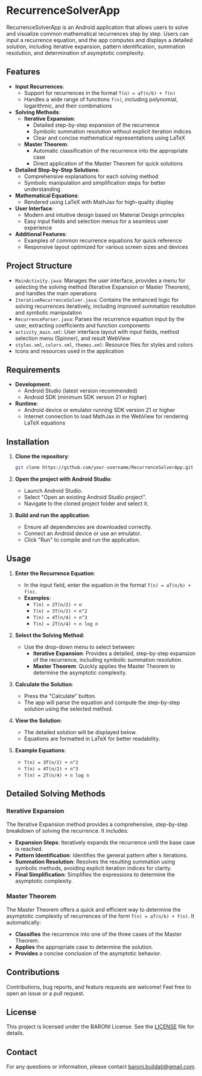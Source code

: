 
# RecurrenceSolverApp

RecurrenceSolverApp is an Android application that allows users to solve and visualize common mathematical recurrences step by step. Users can input a recurrence equation, and the app computes and displays a detailed solution, including iterative expansion, pattern identification, summation resolution, and determination of asymptotic complexity.

## Features

- **Input Recurrences**:
  - Support for recurrences in the format `T(n) = aT(n/b) + f(n)`
  - Handles a wide range of functions `f(n)`, including polynomial, logarithmic, and their combinations
- **Solving Methods**:
  - **Iterative Expansion**:
    - Detailed step-by-step expansion of the recurrence
    - Symbolic summation resolution without explicit iteration indices
    - Clear and concise mathematical representations using LaTeX
  - **Master Theorem**:
    - Automatic classification of the recurrence into the appropriate case
    - Direct application of the Master Theorem for quick solutions
- **Detailed Step-by-Step Solutions**:
  - Comprehensive explanations for each solving method
  - Symbolic manipulation and simplification steps for better understanding
- **Mathematical Equations**:
  - Rendered using LaTeX with MathJax for high-quality display
- **User Interface**:
  - Modern and intuitive design based on Material Design principles
  - Easy input fields and selection menus for a seamless user experience
- **Additional Features**:
  - Examples of common recurrence equations for quick reference
  - Responsive layout optimized for various screen sizes and devices

## Project Structure

- `MainActivity.java`: Manages the user interface, provides a menu for selecting the solving method (Iterative Expansion or Master Theorem), and handles the main operations
- `IterativeRecurrenceSolver.java`: Contains the enhanced logic for solving recurrences iteratively, including improved summation resolution and symbolic manipulation
- `RecurrenceParser.java`: Parses the recurrence equation input by the user, extracting coefficients and function components
- `activity_main.xml`: User interface layout with input fields, method selection menu (Spinner), and result WebView
- `styles.xml`, `colors.xml`, `themes.xml`: Resource files for styles and colors
- Icons and resources used in the application

## Requirements

- **Development**:
  - Android Studio (latest version recommended)
  - Android SDK (minimum SDK version 21 or higher)
- **Runtime**:
  - Android device or emulator running SDK version 21 or higher
  - Internet connection to load MathJax in the WebView for rendering LaTeX equations

## Installation

1. **Clone the repository**:
   ```bash
   git clone https://github.com/your-username/RecurrenceSolverApp.git
   ```

2. **Open the project with Android Studio**:
   - Launch Android Studio.
   - Select "Open an existing Android Studio project".
   - Navigate to the cloned project folder and select it.

3. **Build and run the application**:
   - Ensure all dependencies are downloaded correctly.
   - Connect an Android device or use an emulator.
   - Click "Run" to compile and run the application.

## Usage

1. **Enter the Recurrence Equation**:
   - In the input field, enter the equation in the format `T(n) = aT(n/b) + f(n)`.
   - **Examples**:
     - `T(n) = 2T(n/2) + n`
     - `T(n) = 3T(n/2) + n^2`
     - `T(n) = 4T(n/4) + n^3`
     - `T(n) = 2T(n/4) + n log n`

2. **Select the Solving Method**:
   - Use the drop-down menu to select between:
     - **Iterative Expansion**: Provides a detailed, step-by-step expansion of the recurrence, including symbolic summation resolution.
     - **Master Theorem**: Quickly applies the Master Theorem to determine the asymptotic complexity.

3. **Calculate the Solution**:
   - Press the "Calculate" button.
   - The app will parse the equation and compute the step-by-step solution using the selected method.

4. **View the Solution**:
   - The detailed solution will be displayed below.
   - Equations are formatted in LaTeX for better readability.

5. **Example Equations**:
   - `T(n) = 3T(n/2) + n^2`
   - `T(n) = 4T(n/2) + n^3`
   - `T(n) = 2T(n/4) + n log n`

## Detailed Solving Methods

### Iterative Expansion

The Iterative Expansion method provides a comprehensive, step-by-step breakdown of solving the recurrence. It includes:

- **Expansion Steps**: Iteratively expands the recurrence until the base case is reached.
- **Pattern Identification**: Identifies the general pattern after `k` iterations.
- **Summation Resolution**: Resolves the resulting summation using symbolic methods, avoiding explicit iteration indices for clarity.
- **Final Simplification**: Simplifies the expressions to determine the asymptotic complexity.

### Master Theorem

The Master Theorem offers a quick and efficient way to determine the asymptotic complexity of recurrences of the form `T(n) = aT(n/b) + f(n)`. It automatically:

- **Classifies** the recurrence into one of the three cases of the Master Theorem.
- **Applies** the appropriate case to determine the solution.
- **Provides** a concise conclusion of the asymptotic behavior.

## Contributions

Contributions, bug reports, and feature requests are welcome! Feel free to open an issue or a pull request.

## License

This project is licensed under the BARONI License. See the [LICENSE](LICENSE.md) file for details.

## Contact

For any questions or information, please contact [baroni.buildati@gmail.com](mailto:baroni.buildati@gmail.com).
